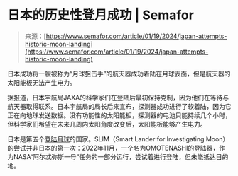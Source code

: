<!--yml

category: 未分类

date: 2024-05-27 14:55:55

-->

# 日本的历史性登月成功 | Semafor

> 来源：[https://www.semafor.com/article/01/19/2024/japan-attempts-historic-moon-landing](https://www.semafor.com/article/01/19/2024/japan-attempts-historic-moon-landing)

日本成功将一艘被称为“月球狙击手”的航天器成功着陆在月球表面，但是航天器的太阳能板无法产生电力。

据报道，日本宇航局JAXA的科学家们在登陆后最初保持克制，因为他们在等待与航天器取得联系。日本宇航局的局长后来宣布，探测器成功进行了软着陆，因为它正在向地球发送数据。没有功能性的太阳能板，探测器的电池只能持续几个小时，但科学家们希望在未来几周内太阳角度改变后，太阳能板能够产生电力。

日本是第五个[登陆月球](https://www.space.com/japan-first-moon-landing-slim-webcast)的国家。SLIM（Smart Lander for Investigating Moon）的尝试并非日本的第一次：2022年11月，一个名为OMOTENASHI的登陆器，作为NASA“阿尔忒弥斯一号”任务的一部分运行，尝试着进行登陆，但未能抵达目的地。
